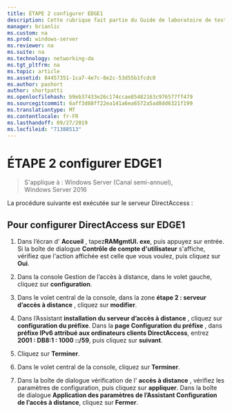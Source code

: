 ```yaml
---
title: ÉTAPE 2 configurer EDGE1
description: Cette rubrique fait partie du Guide de laboratoire de test-démonstration de DirectAccess dans un cluster avec Windows NLB pour Windows Server 2016
manager: brianlic
ms.custom: na
ms.prod: windows-server
ms.reviewer: na
ms.suite: na
ms.technology: networking-da
ms.tgt_pltfrm: na
ms.topic: article
ms.assetid: 84457351-1ca7-4e7c-8e2c-53d55b1fcdc0
ms.author: pashort
author: shortpatti
ms.openlocfilehash: b9eb37433e26c174ccae85482163c976577ff479
ms.sourcegitcommit: 6aff3d88ff22ea141a6ea6572a5ad8dd6321f199
ms.translationtype: MT
ms.contentlocale: fr-FR
ms.lasthandoff: 09/27/2019
ms.locfileid: "71388513"
---
```

# <a name="step-2-configure-edge1"></a>ÉTAPE 2 configurer EDGE1

>S'applique à : Windows Server (Canal semi-annuel), Windows Server 2016

La procédure suivante est exécutée sur le serveur DirectAccess :

## <a name="to-configure-directaccess-on-edge1"></a>Pour configurer DirectAccess sur EDGE1
  
1.  Dans l’écran d' **Accueil** , tapez**RAMgmtUI. exe**, puis appuyez sur entrée. Si la boîte de dialogue **Contrôle de compte d'utilisateur** s'affiche, vérifiez que l'action affichée est celle que vous voulez, puis cliquez sur **Oui**.  
  
2.  Dans la console Gestion de l’accès à distance, dans le volet gauche, cliquez sur **configuration**.  
  
3.  Dans le volet central de la console, dans la zone **étape 2 : serveur d’accès à distance** , cliquez sur **modifier**.  
  
4.  Dans l’Assistant **installation du serveur d’accès à distance** , cliquez sur **configuration du préfixe**. Dans la **page Configuration du préfixe** , dans **préfixe IPv6 attribué aux ordinateurs clients DirectAccess**, entrez **2001 : DB8:1 : 1000 ::/59**, puis cliquez sur **suivant**.  
  
5.  Cliquez sur **Terminer**.  
  
6.  Dans le volet central de la console, cliquez sur **Terminer**.  
  
7.  Dans la boîte de dialogue vérification de l' **accès à distance** , vérifiez les paramètres de configuration, puis cliquez sur **appliquer**. Dans la boîte de dialogue **Application des paramètres de l’Assistant Configuration de l’accès à distance**, cliquez sur **Fermer**.
